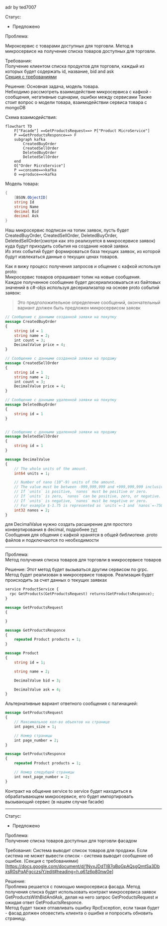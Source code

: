 
adr by ted7007

Статус:  
 * Предложено

Проблема:  

Мироксервис с товарами доступных для торговли. 
Метод в микросервисе на получение списка товаров доступных для торговли.

Требования:  
Получение клиентом списка продуктов для торговли, каждый из которых будет содержать  id, название, bid and ask  
[Секция с требованиями](https://docs.google.com/document/d/1NvxJDdTIB7qBqGpAQsgQmtSa3DbxsR0sPqAFgcczsjY/edit#heading=h.q61z6p80nw0e)


Решение:
 Основная задача, модель товара.  
Небходимо рассмотреть взаимодействие микросервиса с кафкой - сообщения, негативные сценарии, ошибки между сервисами
Также стоит вопрос о модели товара, взаимодействии сервиса товара с mongoDB


Схема взаимодействия:  

```mermaid
flowchart TD  
	F["Facade"] ==GetProductsRequest==> P["Product MicroService"]
	P ==GetProductsResponce==> F
	subgraph kafka
		CreatedBuyOrder
		CreatedSellOrder
		DeletedBuyOrder
		DeletedSellOrder
	end
	O["Order MicroService"]
	P ==consume==>kafka
	O ==produce==>kafka

```

Модель товара:  
```csharp
{
	[BSON.ObjectID]
	string Id
	string Name 
	decimal Bid
	decimal Ask
}
```
	
Наш микросервис подписан на топик заявок, пусть будет CreatedBuyOrder, CreatedSellOrder, DeletedBuyOrder, DeletedSellOrder(смотря как это реализуется в микросервисе заявок) куда будут приходить события на создание новой заявки.  
Из этих событий будет формироваться база текущих заявок, из которой будут извлекаться данные о текущих ценах товаров.


Как я вижу процесс получения запросов и общение с кафкой используя proto:  
Микросервис товаров опрашивает топик на новые сообщения.  
Каждое полученное сообщение будет десериализовыаться из байтовых значений в c#-objs используя десериализатор на основе proto событий заявок:  
 >Это предположительное определение сообщений, окончательный вариант должен быть предложен микросервисом заяовк  
```proto
// Сообщение с данными созданной заявки на покупку
message CreatedBuyOrder
{
	string id = 1
	string name = 2;
	int count = 3;
	DecimalValue price = 4;
}

// Сообщение с данными созданной заявки на продажу
message CreatedSellOrder
{
	string id = 1
	string name = 2;
	int count = 3;
	DecimalValue price = 4;
}

// Сообщение с данными удаленной заявки на покупку
message DeletedBuyOrder
{
	string id = 1
}


// Сообщение с данными удаленной заявки на продажу
message DeletedSellOrder
{
	string id = 1
}
```  

```proto
message DecimalValue
{
	// The whole units of the amount.
	int64 units = 1;

	// Number of nano (10^-9) units of the amount.
	// The value must be between -999,999,999 and +999,999,999 inclusive.
	// If `units` is positive, `nanos` must be positive or zero.
	// If `units` is zero, `nanos` can be positive, zero, or negative.
	// If `units` is negative, `nanos` must be negative or zero.
	// For example $-1.75 is represented as `units`=-1 and `nanos`=-750,000,000.
	int32 nanos = 2;
}
```
	
для DecimalValue нужно создать расширение для простого конвертирования в decimal, подробнее [тут](https://visualrecode.com/blog/csharp-decimals-in-grpc/)  
Сообщения для общения с кафкой хранятся в общей библиотеке .proto файлов и подключаются по необходимости

---  

Проблема:  
Метод получения списка товаров для торговли в микросервисе товаров  

Решение:
Этот метод будет вызываться другим сервисом по grpc.  
Метод будет реализован в микросервисе товаров. Реализация будет происходить за счет данных о текущих заявках

```proto
service ProductService {
  rpc GetProducts(GetProductsRequest) returns(GetProductsResponce);
}

message GetProductsRequest
{

}

message GetProductsResponce
{
	repeated Product products = 1;
}

message Product
{
	string id = 1;

	string name = 2;

	DecimalValue bid = 3;

	DecimalValue ask = 4;
}
```  
Альтернативные вариант ответного сообщения с пагинацией:  
```proto
message GetProductsRequest
{
	// Максимальное кол-во объектов на странице
	int pages_size = 1;

	// Номер страницы
	int page_number = 2;
}

message GetProductsResponce
{
	repeated Product products = 1;

	// Номер следубщей страницы
	int next_page_number = 2;
}
```  

Контракт на общение service to service будет находиться в обрабатывающем микросервисе, его будет импортировать вызывающий сервис (в нашем случае facade)

---  

Статус:  
 * Предложено

Проблема:  
Получение списка товаров доступных для торговли фасадом

Требования:
Система выводит список товаров для продажи. Если система не может вывести список - система выводит сообщение об ошибке.
(Секция с требованиями)[https://docs.google.com/document/d/1NvxJDdTIB7qBqGpAQsgQmtSa3DbxsR0sPqAFgcczsjY/edit#heading=h.q61z6p80nw0e]

Решение:  
Проблема решается с помощью микросервиса фасада.
Метод получения списка будет использовать контракт микросервиса заявок GetProductsWithBidAndAsk, делая на него запрос GetProductsRequest 
и ожидая ответ GetProductsResponce.  
Метод будет также отлавливать ошибку RpcException, если такая будет - фасад должен оповестить клиента о ошибке и попросить обновить страницу.
